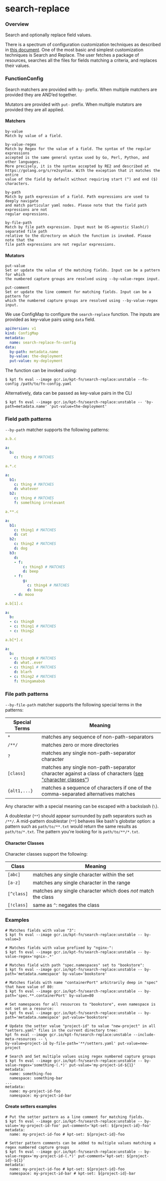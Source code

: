 # search-replace

### Overview

<!--mdtogo:Short-->

Search and optionally replace field values.

There is a spectrum of configuration customization techniques as described in
[this document]. One of the most basic and simplest customization techniques is Search and Replace.
The user fetches a package of resources, searches all the files for fields matching
a criteria, and replaces their values.

<!--mdtogo-->

### FunctionConfig

<!--mdtogo:Long-->

Search matchers are provided with `by-` prefix. When multiple matchers
are provided they are AND’ed together.

Mutators are provided with `put-` prefix. When multiple mutators
are provided they are all applied.

#### Matchers

```
by-value
Match by value of a field.

by-value-regex
Match by Regex for the value of a field. The syntax of the regular expressions
accepted is the same general syntax used by Go, Perl, Python, and other languages.
More precisely, it is the syntax accepted by RE2 and described at
https://golang.org/s/re2syntax. With the exception that it matches the entire
value of the field by default without requiring start (^) and end ($) characters.

by-path
Match by path expression of a field. Path expressions are used to deeply navigate
and match particular yaml nodes. Please note that the field path expressions are not
regular expressions.

by-file-path
Match by file path expression. Input must be OS-agnostic Slash(/) separated file path
relative to the directory on which the function is invoked. Please note that the
file path expressions are not regular expressions.
```

#### Mutators

```
put-value
Set or update the value of the matching fields. Input can be a pattern for which
the numbered capture groups are resolved using --by-value-regex input.

put-comment
Set or update the line comment for matching fields. Input can be a pattern for
which the numbered capture groups are resolved using --by-value-regex input.
```

We use ConfigMap to configure the `search-replace` function. The inputs are
provided as key-value pairs using `data` field.

```yaml
apiVersion: v1
kind: ConfigMap
metadata:
  name: search-replace-fn-config
data:
  by-path: metadata.name
  by-value: the-deployment
  put-value: my-deployment
```

The function can be invoked using:

```shell
$ kpt fn eval --image gcr.io/kpt-fn/search-replace:unstable --fn-config /path/to/fn-config.yaml
```

Alternatively, data can be passed as key-value pairs in the CLI

```shell
$ kpt fn eval --image gcr.io/kpt-fn/search-replace:unstable -- 'by-path=metadata.name' 'put-value=the-deployment'
```

### Field path patterns

`--by-path` matcher supports the following patterns:

```yaml
a.b.c

a:
  b:
    c: thing # MATCHES
```

```yaml
a.*.c

a:
  b1:
    c: thing # MATCHES
    d: whatever
  b2:
    c: thing # MATCHES
    f: something irrelevant
```

```yaml
a.**.c

a:
  b1:
    c: thing1 # MATCHES
    d: cat
  b2:
    c: thing2 # MATCHES
    d: dog
  b3:
    d:
    - f:
        c: thing3 # MATCHES
        d: beep
    - f:
        g:
          c: thing4 # MATCHES
          d: boop
    - d: mooo
```

```yaml
a.b[1].c

a:
  b:
  - c: thing0
  - c: thing1 # MATCHES
  - c: thing2
```

```yaml
a.b[*].c

a:
  b:
  - c: thing0 # MATCHES
    d: what..ever
  - c: thing1 # MATCHES
    d: blarh
  - c: thing2 # MATCHES
    f: thingamabob
```

### File path patterns

`--by-file-path` matcher supports the following special terms in the patterns:

| Special Terms | Meaning                                                                                                   |
| ------------- | --------------------------------------------------------------------------------------------------------- |
| `*`           | matches any sequence of non-path-separators                                                               |
| `/**/`        | matches zero or more directories                                                                          |
| `?`           | matches any single non-path-separator character                                                           |
| `[class]`     | matches any single non-path-separator character against a class of characters ([see "character classes"]) |
| `{alt1,...}`  | matches a sequence of characters if one of the comma-separated alternatives matches                       |

Any character with a special meaning can be escaped with a backslash (`\`).

A doublestar (`**`) should appear surrounded by path separators such as `/**/`.
A mid-pattern doublestar (`**`) behaves like bash's globstar option: a pattern
such as `path/to/**.txt` would return the same results as `path/to/*.txt`. The
pattern you're looking for is `path/to/**/*.txt`.

#### Character Classes

Character classes support the following:

| Class      | Meaning                                                       |
| ---------- | ------------------------------------------------------------- |
| `[abc]`    | matches any single character within the set                   |
| `[a-z]`    | matches any single character in the range                     |
| `[^class]` | matches any single character which does _not_ match the class |
| `[!class]` | same as `^`: negates the class                                |

<!--mdtogo-->

### Examples

<!--mdtogo:Examples-->

```shell
# Matches fields with value "3":
$ kpt fn eval --image gcr.io/kpt-fn/search-replace:unstable -- by-value=3
```

```shell
# Matches fields with value prefixed by "nginx-":
$ kpt fn eval --image gcr.io/kpt-fn/search-replace:unstable -- by-value-regex='ngnix-.*'
```

```shell
# Matches field with path "spec.namespaces" set to "bookstore":
$ kpt fn eval --image gcr.io/kpt-fn/search-replace:unstable -- by-path='metadata.namespace' by-value='bookstore'
```

```shell
# Matches fields with name "containerPort" arbitrarily deep in "spec" that have value of 80:
$ kpt fn eval --image gcr.io/kpt-fn/search-replace:unstable -- by-path='spec.**.containerPort' by-value=80
```

```shell
# Set namespaces for all resources to "bookstore", even namespace is not set on a resource:
$ kpt fn eval --image gcr.io/kpt-fn/search-replace:unstable -- by-path='metadata.namespace' put-value='bookstore'
```

```shell
# Update the setter value "project-id" to value "new-project" in all "setters.yaml" files in the current directory tree:
kpt fn eval --image gcr.io/kpt-fn/search-replace:unstable --include-meta-resources -- \
by-value=project-id by-file-path='**/setters.yaml' put-value=new-project
```

```shell
# Search and Set multiple values using regex numbered capture groups
$ kpt fn eval --image gcr.io/kpt-fn/search-replace:unstable -- by-value-regex='something-(.*)' put-value='my-project-id-${1}'
metadata:
  name: something-foo
  namespace: something-bar
...
metadata:
  name: my-project-id-foo
  namespace: my-project-id-bar
```

#### Create setters examples

```shell
# Put the setter pattern as a line comment for matching fields.
$ kpt fn eval --image gcr.io/kpt-fn/search-replace:unstable -- by-value='my-project-id-foo' put-comment='kpt-set: ${project-id}-foo'
metadata:
  name: my-project-id-foo # kpt-set: ${project-id}-foo

# Setter pattern comments can be added to multiple values matching a regex numbered capture groups
$ kpt fn eval --image gcr.io/kpt-fn/search-replace:unstable -- by-value-regex='my-project-id-(.*)' put-comment='kpt-set: ${project-id}-${1}'
metadata:
  name: my-project-id-foo # kpt-set: ${project-id}-foo
  namespace: my-project-id-bar # kpt-set: ${project-id}-bar
```

<!--mdtogo-->

[this document]: https://github.com/kubernetes/community/blob/master/contributors/design-proposals/architecture/declarative-application-management.md#declarative-configuration
[see "character classes"]: #character-classes
